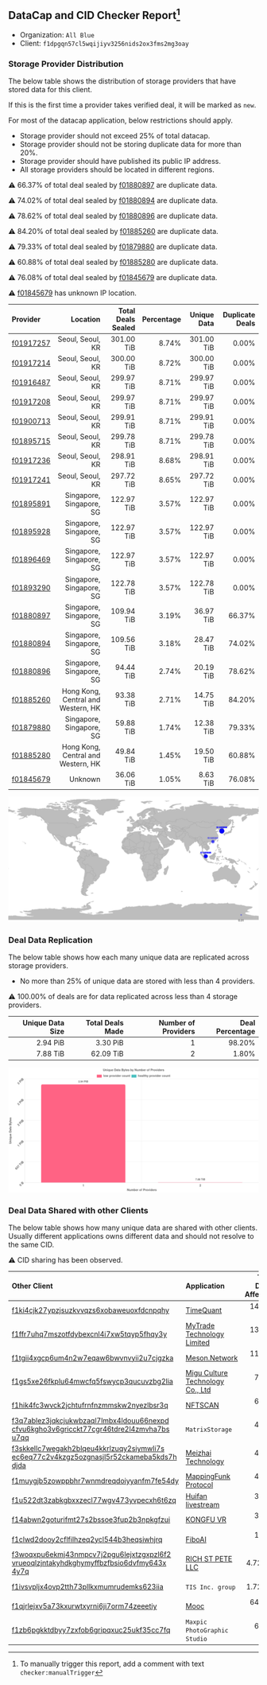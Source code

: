 ## DataCap and CID Checker Report[^1]
 - Organization: `All Blue`
 - Client: `f1dpgqn57cl5wqijiyv3256nids2ox3fms2mg3oay`
### Storage Provider Distribution
The below table shows the distribution of storage providers that have stored data for this client.

If this is the first time a provider takes verified deal, it will be marked as `new`.

For most of the datacap application, below restrictions should apply.
 - Storage provider should not exceed 25% of total datacap.
 - Storage provider should not be storing duplicate data for more than 20%.
 - Storage provider should have published its public IP address.
 - All storage providers should be located in different regions.

⚠️ 66.37% of total deal sealed by [f01880897](https://filfox.info/en/address/f01880897) are duplicate data.

⚠️ 74.02% of total deal sealed by [f01880894](https://filfox.info/en/address/f01880894) are duplicate data.

⚠️ 78.62% of total deal sealed by [f01880896](https://filfox.info/en/address/f01880896) are duplicate data.

⚠️ 84.20% of total deal sealed by [f01885260](https://filfox.info/en/address/f01885260) are duplicate data.

⚠️ 79.33% of total deal sealed by [f01879880](https://filfox.info/en/address/f01879880) are duplicate data.

⚠️ 60.88% of total deal sealed by [f01885280](https://filfox.info/en/address/f01885280) are duplicate data.

⚠️ 76.08% of total deal sealed by [f01845679](https://filfox.info/en/address/f01845679) are duplicate data.

⚠️ [f01845679](https://filfox.info/en/address/f01845679) has unknown IP location.

| Provider                                              |                           Location | Total Deals Sealed | Percentage | Unique Data | Duplicate Deals |
| :---------------------------------------------------- | ---------------------------------: | -----------------: | ---------: | ----------: | --------------: |
| [f01917257](https://filfox.info/en/address/f01917257) |                   Seoul, Seoul, KR |         301.00 TiB |      8.74% |  301.00 TiB |           0.00% |
| [f01917214](https://filfox.info/en/address/f01917214) |                   Seoul, Seoul, KR |         300.00 TiB |      8.72% |  300.00 TiB |           0.00% |
| [f01916487](https://filfox.info/en/address/f01916487) |                   Seoul, Seoul, KR |         299.97 TiB |      8.71% |  299.97 TiB |           0.00% |
| [f01917208](https://filfox.info/en/address/f01917208) |                   Seoul, Seoul, KR |         299.97 TiB |      8.71% |  299.97 TiB |           0.00% |
| [f01900713](https://filfox.info/en/address/f01900713) |                   Seoul, Seoul, KR |         299.91 TiB |      8.71% |  299.91 TiB |           0.00% |
| [f01895715](https://filfox.info/en/address/f01895715) |                   Seoul, Seoul, KR |         299.78 TiB |      8.71% |  299.78 TiB |           0.00% |
| [f01917236](https://filfox.info/en/address/f01917236) |                   Seoul, Seoul, KR |         298.91 TiB |      8.68% |  298.91 TiB |           0.00% |
| [f01917241](https://filfox.info/en/address/f01917241) |                   Seoul, Seoul, KR |         297.72 TiB |      8.65% |  297.72 TiB |           0.00% |
| [f01895891](https://filfox.info/en/address/f01895891) |           Singapore, Singapore, SG |         122.97 TiB |      3.57% |  122.97 TiB |           0.00% |
| [f01895928](https://filfox.info/en/address/f01895928) |           Singapore, Singapore, SG |         122.97 TiB |      3.57% |  122.97 TiB |           0.00% |
| [f01896469](https://filfox.info/en/address/f01896469) |           Singapore, Singapore, SG |         122.97 TiB |      3.57% |  122.97 TiB |           0.00% |
| [f01893290](https://filfox.info/en/address/f01893290) |           Singapore, Singapore, SG |         122.78 TiB |      3.57% |  122.78 TiB |           0.00% |
| [f01880897](https://filfox.info/en/address/f01880897) |           Singapore, Singapore, SG |         109.94 TiB |      3.19% |   36.97 TiB |          66.37% |
| [f01880894](https://filfox.info/en/address/f01880894) |           Singapore, Singapore, SG |         109.56 TiB |      3.18% |   28.47 TiB |          74.02% |
| [f01880896](https://filfox.info/en/address/f01880896) |           Singapore, Singapore, SG |          94.44 TiB |      2.74% |   20.19 TiB |          78.62% |
| [f01885260](https://filfox.info/en/address/f01885260) | Hong Kong, Central and Western, HK |          93.38 TiB |      2.71% |   14.75 TiB |          84.20% |
| [f01879880](https://filfox.info/en/address/f01879880) |           Singapore, Singapore, SG |          59.88 TiB |      1.74% |   12.38 TiB |          79.33% |
| [f01885280](https://filfox.info/en/address/f01885280) | Hong Kong, Central and Western, HK |          49.84 TiB |      1.45% |   19.50 TiB |          60.88% |
| [f01845679](https://filfox.info/en/address/f01845679) |                            Unknown |          36.06 TiB |      1.05% |    8.63 TiB |          76.08% |

![Provider Distribution](https://raw.githubusercontent.com/data-preservation-programs/filplus-checker-assets/main/filecoin-project/filecoin-plus-large-datasets/issues/389/1671096576598.png)
### Deal Data Replication
The below table shows how each many unique data are replicated across storage providers.
- No more than 25% of unique data are stored with less than 4 providers.

⚠️ 100.00% of deals are for data replicated across less than 4 storage providers.

| Unique Data Size | Total Deals Made | Number of Providers | Deal Percentage |
| ---------------: | ---------------: | ------------------: | --------------: |
|         2.94 PiB |         3.30 PiB |                   1 |          98.20% |
|         7.88 TiB |        62.09 TiB |                   2 |           1.80% |

![Replication Distribution](https://raw.githubusercontent.com/data-preservation-programs/filplus-checker-assets/main/filecoin-project/filecoin-plus-large-datasets/issues/389/1671096577360.png)
### Deal Data Shared with other Clients
The below table shows how many unique data are shared with other clients.
Usually different applications owns different data and should not resolve to the same CID.

⚠️ CID sharing has been observed.

| Other Client                                                                                                                                                                                                              | Application                                                                                                     | Total Deals Affected | Unique CIDs |        Verifier |
| :------------------------------------------------------------------------------------------------------------------------------------------------------------------------------------------------------------------------ | :-------------------------------------------------------------------------------------------------------------- | -------------------: | ----------: | --------------: |
| [f1ki4cjk27ypzjsuzkvvqzs6xobaweuoxfdcnpqhy](https://filfox.info/en/address/f1ki4cjk27ypzjsuzkvvqzs6xobaweuoxfdcnpqhy)                                                                                                     | [TimeQuant](https://github.com/filecoin-project/filecoin-plus-large-datasets/issues/385)                        |           149.56 TiB |       1,630 | LDN v3 multisig |
| [f1ffr7uhq7mszotfdybexcnl4i7xw5tqyp5fhqy3y](https://filfox.info/en/address/f1ffr7uhq7mszotfdybexcnl4i7xw5tqyp5fhqy3y)                                                                                                     | [MyTrade Technology Limited](https://github.com/filecoin-project/filecoin-plus-large-datasets/issues/386)       |           135.84 TiB |       1,013 | LDN v3 multisig |
| [f1tgii4xgcp6um4n2w7eqaw6bwvnvyii2u7cjgzka](https://filfox.info/en/address/f1tgii4xgcp6um4n2w7eqaw6bwvnvyii2u7cjgzka)                                                                                                     | [Meson\.Network ](https://github.com/filecoin-project/filecoin-plus-large-datasets/issues/187)                  |           111.72 TiB |         753 | LDN v3 multisig |
| [f1gs5xe26fkplu64mwcfq5fswycp3qucuvzbg2lia](https://filfox.info/en/address/f1gs5xe26fkplu64mwcfq5fswycp3qucuvzbg2lia)                                                                                                     | [Migu Culture Technology Co\., Ltd](https://github.com/filecoin-project/filecoin-plus-large-datasets/issues/63) |            77.25 TiB |         579 |        LDN # 63 |
| [f1hik4fc3wvck2jchtufrnfnzmmskw2nyezlbsr3q](https://filfox.info/en/address/f1hik4fc3wvck2jchtufrnfnzmmskw2nyezlbsr3q)                                                                                                     | [NFTSCAN](https://github.com/filecoin-project/filecoin-plus-large-datasets/issues/350)                          |            66.28 TiB |         499 | LDN v3 multisig |
| [f3q7ablez3jqkcjukwbzaql7lmbx4ldouu66nexpd<br/>cfvu6kgho3v6gricckt77cgr46tdre2l4zmvha7bs<br/>u7qq](https://filfox.info/en/address/f3q7ablez3jqkcjukwbzaql7lmbx4ldouu66nexpdcfvu6kgho3v6gricckt77cgr46tdre2l4zmvha7bsu7qq) | `MatrixStorage`                                                                                                 |            48.50 TiB |         656 |        LDN # 72 |
| [f3skkellc7wegakh2blqeu4kkrlzuqy2siymwli7s<br/>ec6eq77c2v4kzgz5ozgnasjl5r52ckameba5kds7h<br/>djda](https://filfox.info/en/address/f3skkellc7wegakh2blqeu4kkrlzuqy2siymwli7sec6eq77c2v4kzgz5ozgnasjl5r52ckameba5kds7hdjda) | [Meizhai Technology](https://github.com/filecoin-project/filecoin-plus-large-datasets/issues/75)                |            47.38 TiB |         715 | LDN v3 multisig |
| [f1muygjb5zowppbhr7wnmdreqdoiyyanfm7fe54dy](https://filfox.info/en/address/f1muygjb5zowppbhr7wnmdreqdoiyyanfm7fe54dy)                                                                                                     | [MappingFunk Protocol ](https://github.com/filecoin-project/filecoin-plus-large-datasets/issues/374)            |            44.50 TiB |         494 | LDN v3 multisig |
| [f1u522dt3zabkgbxxzecl77wgv473yvpecxh6t6zq](https://filfox.info/en/address/f1u522dt3zabkgbxxzecl77wgv473yvpecxh6t6zq)                                                                                                     | [Huifan livestream](https://github.com/filecoin-project/filecoin-plus-large-datasets/issues/407)                |            37.69 TiB |         401 | LDN v3 multisig |
| [f14abwn2goturifmt27s2bssoe3fup2b3npkgfzui](https://filfox.info/en/address/f14abwn2goturifmt27s2bssoe3fup2b3npkgfzui)                                                                                                     | [KONGFU VR](https://github.com/filecoin-project/filecoin-plus-large-datasets/issues/372)                        |            35.69 TiB |         256 | LDN v3 multisig |
| [f1clwd2dooy2cflfilhzeq2ycl544b3heqsiwhjrq](https://filfox.info/en/address/f1clwd2dooy2cflfilhzeq2ycl544b3heqsiwhjrq)                                                                                                     | [FiboAI](https://github.com/filecoin-project/filecoin-plus-large-datasets/issues/349)                           |            16.41 TiB |         137 | LDN v3 multisig |
| [f3woqxpu6ekmj43nmpcv7j2pgu6lejxtzgxpzl6f2<br/>vrueoqlzjntakyhdkghymyffbzfbsio6dvfmy643x<br/>4y7q](https://filfox.info/en/address/f3woqxpu6ekmj43nmpcv7j2pgu6lejxtzgxpzl6f2vrueoqlzjntakyhdkghymyffbzfbsio6dvfmy643x4y7q) | [RICH ST PETE LLC](https://github.com/filecoin-project/filecoin-plus-large-datasets/issues/64)                  |             4.72 TiB |         151 | LDN v3 multisig |
| [f1ivsvpljx4ovp2tth73pllkxmumrudemks623iia](https://filfox.info/en/address/f1ivsvpljx4ovp2tth73pllkxmumrudemks623iia)                                                                                                     | `TIS Inc. group`                                                                                                |             1.72 TiB |          21 | LDN v3 multisig |
| [f1qjrlejxv5a73kxurwtxyrni6ji7orm74zeeetiy](https://filfox.info/en/address/f1qjrlejxv5a73kxurwtxyrni6ji7orm74zeeetiy)                                                                                                     | [Mooc](https://github.com/filecoin-project/filecoin-plus-large-datasets/issues/223)                             |           640.00 GiB |           7 | LDN v3 multisig |
| [f1zb6pgkktdbyy7zxfob6gripqxuc25ukf35cc7fq](https://filfox.info/en/address/f1zb6pgkktdbyy7zxfob6gripqxuc25ukf35cc7fq)                                                                                                     | `Maxpic PhotoGraphic Studio`                                                                                    |            64.00 GiB |           2 | LDN v3 multisig |

[^1]: To manually trigger this report, add a comment with text `checker:manualTrigger`
